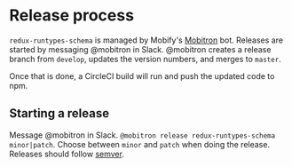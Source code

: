 # Release process

`redux-runtypes-schema` is managed by Mobify's
[Mobitron](github.com/mobify/mobitron) bot. Releases are started by messaging
@mobitron in Slack. @mobitron creates a release branch from `develop`, updates
the version numbers, and merges to `master`.

Once that is done, a CircleCI build will run and push the updated code to npm.

## Starting a release

Message @mobitron in Slack. `@mobitron release redux-runtypes-schema
minor|patch`. Choose between `minor` and `patch` when doing the release.
Releases should follow [semver](semver.org).
